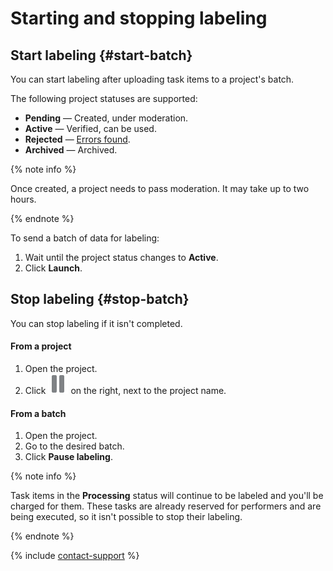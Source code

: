 # Starting and stopping labeling

## Start labeling {#start-batch}

You can start labeling after uploading task items to a project's batch.

The following project statuses are supported:

- **Pending** — Created, under moderation.
- **Active** — Verified, can be used.
- **Rejected** — [Errors found](quickstart.md#errors).
- **Archived** — Archived.

{% note info %}

Once created, a project needs to pass moderation. It may take up to two hours.

{% endnote %}

To send a batch of data for labeling:

1. Wait until the project status changes to **Active**.
1. Click **Launch**.

## Stop labeling {#stop-batch}

You can stop labeling if it isn't completed.

#### From a project

1. Open the project.
1. Click ![Pause](../_images/batch-pause.svg) on the right, next to the project name.

#### From a batch

1. Open the project.
1. Go to the desired batch.
1. Click **Pause labeling**.

{% note info %}

Task items in the **Processing** status will continue to be labeled and you'll be charged for them. These tasks are already reserved for performers and are being executed, so it isn't possible to stop their labeling.

{% endnote %}

{% include [contact-support](_includes/contact-support.md) %}